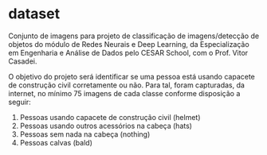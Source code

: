 # dataset
 Conjunto de imagens para projeto de classificação de imagens/detecção de objetos do módulo de Redes Neurais e Deep Learning, da Especialização em Engenharia e Análise de Dados pelo CESAR School, com o Prof. Vitor Casadei.

O objetivo do projeto será identificar se uma pessoa está usando capacete de construção civil corretamente ou não. Para tal, foram capturadas, da internet, no mínimo 75 imagens de cada classe conforme disposição a seguir:

1. Pessoas usando capacete de construção civil (helmet)
2. Pessoas usando outros acessórios na cabeça (hats)
3. Pessoas sem nada na cabeça (nothing)
4. Pessoas calvas (bald)
